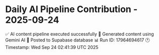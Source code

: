 # Daily AI Pipeline Contribution - 2025-09-24

✅ AI content pipeline executed successfully
🤖 Generated content using Gemini AI
💾 Posted to Supabase database
📊 Run ID: 17964694617
🕐 Timestamp: Wed Sep 24 02:41:39 UTC 2025
